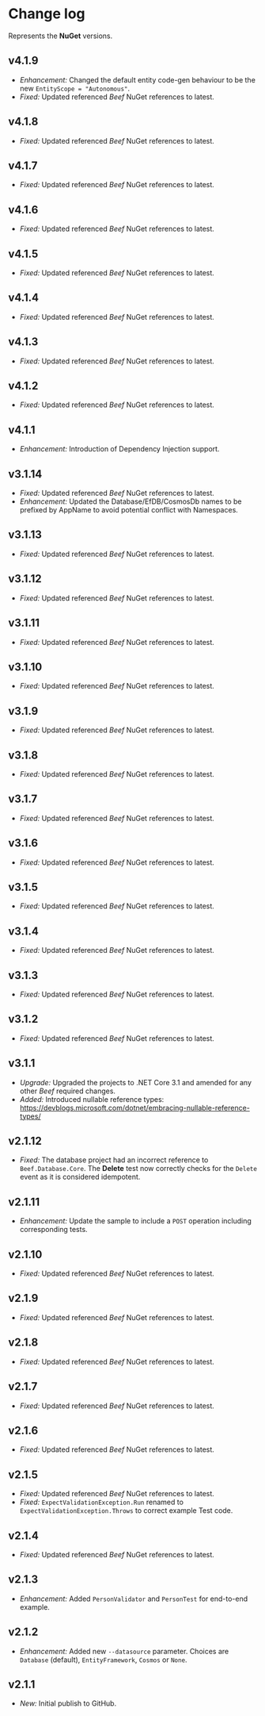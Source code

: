﻿# Change log

Represents the **NuGet** versions.

## v4.1.9
- *Enhancement:* Changed the default entity code-gen behaviour to be the new `EntityScope = "Autonomous"`.
- *Fixed:* Updated referenced *Beef* NuGet references to latest.

## v4.1.8
- *Fixed:* Updated referenced *Beef* NuGet references to latest.

## v4.1.7
- *Fixed:* Updated referenced *Beef* NuGet references to latest.

## v4.1.6
- *Fixed:* Updated referenced *Beef* NuGet references to latest.

## v4.1.5
- *Fixed:* Updated referenced *Beef* NuGet references to latest.

## v4.1.4
- *Fixed:* Updated referenced *Beef* NuGet references to latest.

## v4.1.3
- *Fixed:* Updated referenced *Beef* NuGet references to latest.

## v4.1.2
- *Fixed:* Updated referenced *Beef* NuGet references to latest.

## v4.1.1
- *Enhancement:* Introduction of Dependency Injection support.

## v3.1.14
- *Fixed:* Updated referenced *Beef* NuGet references to latest.
- *Enhancement:* Updated the Database/EfDB/CosmosDb names to be prefixed by AppName to avoid potential conflict with Namespaces.

## v3.1.13
- *Fixed:* Updated referenced *Beef* NuGet references to latest.

## v3.1.12
- *Fixed:* Updated referenced *Beef* NuGet references to latest.

## v3.1.11
- *Fixed:* Updated referenced *Beef* NuGet references to latest.

## v3.1.10
- *Fixed:* Updated referenced *Beef* NuGet references to latest.

## v3.1.9
- *Fixed:* Updated referenced *Beef* NuGet references to latest.

## v3.1.8
- *Fixed:* Updated referenced *Beef* NuGet references to latest.

## v3.1.7
- *Fixed:* Updated referenced *Beef* NuGet references to latest.

## v3.1.6
- *Fixed:* Updated referenced *Beef* NuGet references to latest.

## v3.1.5
- *Fixed:* Updated referenced *Beef* NuGet references to latest.

## v3.1.4
- *Fixed:* Updated referenced *Beef* NuGet references to latest.

## v3.1.3
- *Fixed:* Updated referenced *Beef* NuGet references to latest.

## v3.1.2
- *Fixed:* Updated referenced *Beef* NuGet references to latest.

## v3.1.1
- *Upgrade:* Upgraded the projects to .NET Core 3.1 and amended for any other _Beef_ required changes.
- *Added:* Introduced nullable reference types: https://devblogs.microsoft.com/dotnet/embracing-nullable-reference-types/

## v2.1.12
- *Fixed:* The database project had an incorrect reference to `Beef.Database.Core`. The **Delete** test now correctly checks for the `Delete` event as it is considered idempotent.

## v2.1.11
- *Enhancement:* Update the sample to include a `POST` operation including corresponding tests.

## v2.1.10
- *Fixed:* Updated referenced *Beef* NuGet references to latest.

## v2.1.9
- *Fixed:* Updated referenced *Beef* NuGet references to latest.

## v2.1.8
- *Fixed:* Updated referenced *Beef* NuGet references to latest.

## v2.1.7
- *Fixed:* Updated referenced *Beef* NuGet references to latest.

## v2.1.6
- *Fixed:* Updated referenced *Beef* NuGet references to latest.

## v2.1.5
- *Fixed:* Updated referenced *Beef* NuGet references to latest.
- *Fixed:* `ExpectValidationException.Run` renamed to `ExpectValidationException.Throws` to correct example Test code.

## v2.1.4
- *Fixed:* Updated referenced *Beef* NuGet references to latest.

## v2.1.3
- *Enhancement:* Added `PersonValidator` and `PersonTest` for end-to-end example.

## v2.1.2
- *Enhancement:* Added new `--datasource` parameter. Choices are `Database` (default), `EntityFramework`, `Cosmos` or `None`.

## v2.1.1
- *New:* Initial publish to GitHub.